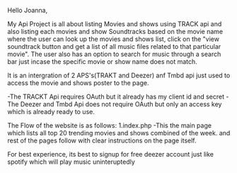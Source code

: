 Hello Joanna,

My Api Project is all about listing Movies and shows using TRACK api and also listing each movies and show Soundtracks based on the movie name where the user can look up the movies and shows list, click on the "view soundtrack button and get a list of all music files related to that particular movie".
The user also has an option to search for music through a search bar just incase the specific movie or show name does not match.

It is an intergration of 2 APS's(TRAKT and Deezer) anf Tmbd api just used to access the movie and shows poster to the page.

-The TRACKT Api requires OAuth but it already has my client id and secret
-The Deezer and Tmbd Api does not require OAuth but only an access key which is already ready to use.

The Flow of the website is as follows:
1.index.php -This the main page which lists all top 20  trending movies and shows combined  of the week.
 and rest of the pages follow with clear instructions on the page itself.

For best experience, its best to signup for free deezer account just like spotify which will play music uninteruptedly